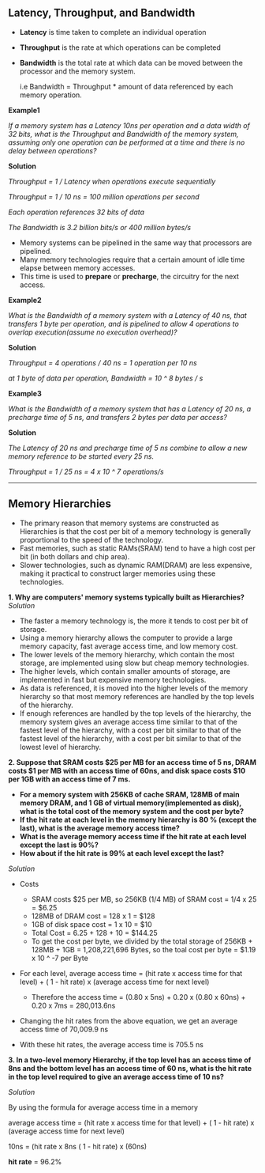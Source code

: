 ## Latency, Throughput, and Bandwidth

- **Latency** is time taken to complete an individual operation
- **Throughput** is the rate at which operations can be completed
- **Bandwidth** is the total rate at which data can be moved between the processor and the memory system.

    i.e Bandwidth = Throughput * amount of data referenced by each memory operation.


**Example1**

*If a memory system has a Latency 10ns per operation and a data width of 32 bits, what is the Throughput and Bandwidth of the memory system,
assuming only one operation can be performed at a time and there is no delay between operations?*


**Solution**

*Throughput = 1 / Latency   when operations execute sequentially*

*Throughput = 1 / 10 ns = 100 million operations per second*

*Each operation references 32 bits of data*

*The Bandwidth is 3.2 billion bits/s or 400 million bytes/s*


- Memory systems can be pipelined in the same way that processors are pipelined.
- Many memory technologies require that a certain amount of idle time elapse between memory accesses.
- This time is used to **prepare** or **precharge**, the circuitry for the next access.

**Example2**

*What is the Bandwidth of a memory system with a Latency of 40 ns, that transfers 1 byte per operation, and is pipelined to allow 4 operations 
to overlap execution(assume no execution overhead)?*

**Solution**

*Throughput = 4 operations / 40 ns = 1 operation per 10 ns*

*at 1 byte of data per operation, Bandwidth = 10 ^ 8 bytes / s*


**Example3**

*What is the Bandwidth of a memory system that has a Latency of 20 ns, a precharge time of 5 ns, and transfers 2 bytes per data per access?*

**Solution**

*The Latency of 20 ns and precharge time of 5 ns combine to allow a new memory reference to be started every 25 ns.*

*Throughput = 1 / 25 ns = 4 x 10 ^ 7 operations/s*


_________________________________________________________________________________________
## Memory Hierarchies

- The primary reason that memory systems are constructed as Hierarchies is that the cost per bit of a memory technology is generally proportional to the speed of the technology.
- Fast memories, such as static RAMs(SRAM) tend to have a high cost per bit (in both dollars and chip area).
- Slower technologies, such as dynamic RAM(DRAM) are less expensive, making it practical to construct larger memories using these technologies.

**1. Why are computers' memory systems typically built as Hierarchies?**
*Solution*

- The faster a memory technology is, the more it tends to cost per bit of storage. 
- Using a memory hierarchy allows the computer to provide a large memory capacity, fast average access time, and low memory cost.
- The lower levels of the memory hierarchy, which contain the most storage, are implemented using slow but cheap memory technologies.
- The higher levels,  which contain smaller amounts of storage, are implemented in fast but expensive memory technologies.
- As data is referenced, it is moved into the higher levels of the memory hierarchy so that most memory references are handled by the top levels of the hierarchy.
- If enough references are handled by the top levels of the hierarchy, the memory system gives an average access time similar to that of the fastest level of the hierarchy, with a cost per bit similar to that of the fastest level of the hierarchy, with a cost per bit similar to that of the lowest level of hierarchy.


**2. Suppose that SRAM costs $25 per MB for an access time of 5 ns, DRAM costs $1 per MB with an access time of 60ns, and disk space costs $10 per 1GB with an access time of 7 ms.**

- **For a memory system with 256KB of cache SRAM, 128MB of main memory DRAM, and 1 GB of virtual memory(implemented as disk), what is the total cost of the memory system and the cost per byte?**
- **If the hit rate at each level in the memory hierarchy is 80 % (except the last), what is the average memory access time?**
- **What is the average memory access time if the hit rate at each level except the last is 90%?**
- **How about if the hit rate is 99% at each level except the last?**

*Solution*

- Costs
    - SRAM costs $25 per MB, so 256KB (1/4 MB) of SRAM cost = 1/4 x 25 = $6.25
    - 128MB of DRAM cost = 128 x 1 = $128
    - 1GB of disk space cost = 1 x 10 = $10
    - Total Cost = 6.25 + 128 + 10 = $144.25
    - To get the cost per byte, we divided by the total storage of 256KB + 128MB + 1GB = 1,208,221,696 Bytes, so the toal cost per byte = $1.19 x 10 ^ -7 per Byte
    
- For each level, average access time = (hit rate x access time for that level) + ( 1 - hit rate) x (average access time for next level)
    - Therefore the access time = (0.80 x 5ns) + 0.20 x (0.80 x 60ns) + 0.20 x 7ms = 280,013.6ns
    
- Changing the hit rates from the above equation, we get an average access time of 70,009.9 ns

- With these hit rates, the average access time is 705.5 ns



**3. In a two-level memory Hierarchy, if the top level has an access time of 8ns and the bottom level has an access time of 60 ns, what is the hit rate in the top level required to give an average access time of 10 ns?**

*Solution*

By using the formula for average access time in a memory

average access time = (hit rate x access time for that level) + ( 1 - hit rate) x (average access time for next level)

10ns = (hit rate x 8ns ( 1 - hit rate) x (60ns)

**hit rate** = 96.2%





